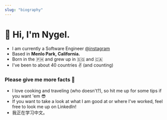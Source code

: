 ```yaml
---
slug: "biography"
---
```


# <span class="wave">👋</span> Hi, I'm Nygel.

- I am currently a Software Engineer [@instagram](https://instagram.com)
- Based in **Menlo Park, California.** <br/>
- Born in the 🇵🇭 and grew up in 🇸🇬 and 🇨🇦
- I've been to about 40 countries ✌️ (and counting)

### Please give me more facts 🥺
- I love cooking and traveling (who doesn't?), so hit me up for some tips if you want 'em 😎 <br/>
- If you want to take a look at what I am good at or where I've worked, feel free to look me up on LinkedIn!
- 我正在学习中文。